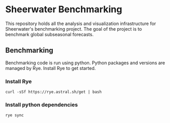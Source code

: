 # Sheerwater Benchmarking

This repository holds all the analysis and visualization infrastructure for Sheerwater's benchmarking
project. The goal of the project is to benchmark global subseasonal forecasts.


## Benchmarking

Benchmarking code is run using python. Python packages and versions are managed by Rye. Install
Rye to get started.

### Install Rye

```
curl -sSf https://rye.astral.sh/get | bash
```

### Install python dependencies

```
rye sync
```
